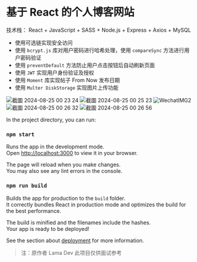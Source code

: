 # 基于 React 的个人博客网站

技术栈：
React + JavaScript + SASS + Node.js + Express + Axios + MySQL

- 使用可选链实现安全访问
- 使用 `bcrypt.js` 库对用户密码进行哈希处理，使用 `compareSync` 方法进行用户密码验证
- 使用 `preventDefault` 方法防止用户点击按钮后自动刷新页面
- 使用 `JWT` 实现用户身份验证及授权
- 使用 `Moment` 库实现帖子 From Now 发布日期
- 使用 `Multer DiskStorage` 实现图片上传功能

![截圖 2024-08-25 00 23 24](https://github.com/user-attachments/assets/14157fb5-ba9d-4694-af64-fe69c503b02f)
![截圖 2024-08-25 00 25 23](https://github.com/user-attachments/assets/7e8fb852-4395-4aee-95d5-95c93056b38e)
![WechatIMG2](https://github.com/user-attachments/assets/577f4515-ed70-4831-9634-531d5ca583cf)
![截圖 2024-08-25 00 26 32](https://github.com/user-attachments/assets/ea7457e7-3a84-4dcb-942e-3aca4005756d)
![截圖 2024-08-25 00 26 56](https://github.com/user-attachments/assets/a6f24e41-9da3-427e-a434-83fcd6a9f571)

In the project directory, you can run:

### `npm start`

Runs the app in the development mode.\
Open [http://localhost:3000](http://localhost:3000) to view it in your browser.

The page will reload when you make changes.\
You may also see any lint errors in the console.

### `npm run build`

Builds the app for production to the `build` folder.\
It correctly bundles React in production mode and optimizes the build for the best performance.

The build is minified and the filenames include the hashes.\
Your app is ready to be deployed!

See the section about [deployment](https://facebook.github.io/create-react-app/docs/deployment) for more information.

> 注：原作者 Lama Dev
> 此项目仅供面试参考
